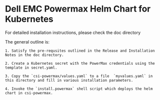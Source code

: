 # Dell EMC Powermax Helm Chart for Kubernetes

For detailed installation instructions, please check the doc directory

The general outline is:

    1. Satisfy the pre-requsites outlined in the Release and Installation Notes in the doc directory.

    2. Create a Kubernetes secret with the PowerMax credentials using the template in secret.yaml.

    3. Copy the `csi-powermax/values.yaml` to a file  `myvalues.yaml` in this directory and fill in various installation parameters.

    4. Invoke the `install.powermax` shell script which deploys the helm chart in csi-powermax.